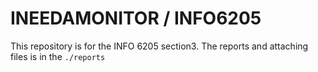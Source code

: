 # INEEDAMONITOR / INFO6205

This repository is for the INFO 6205 section3. The reports and attaching files is in the `./reports`